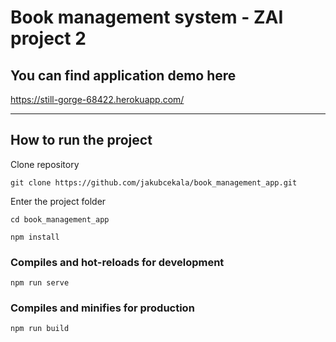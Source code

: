 # Book management system - ZAI project 2

## You can find application demo here
https://still-gorge-68422.herokuapp.com/

-------------------------------------------------------
## How to run the project
Clone repository
```
git clone https://github.com/jakubcekala/book_management_app.git
```
Enter the project folder
```
cd book_management_app
```

```
npm install
```

### Compiles and hot-reloads for development
```
npm run serve
```

### Compiles and minifies for production
```
npm run build
```
